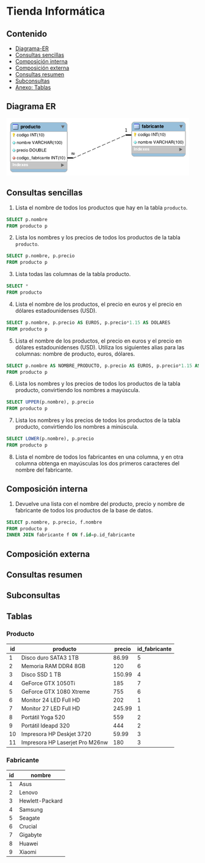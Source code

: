 # Tienda Informática

## Contenido

  - [Diagrama-ER](#diagrama-er)
  - [Consultas sencillas](#consultas-sencillas)
  - [Composición interna](#composición-interna)
  - [Composición externa](#composición-externa)
  - [Consultas resumen](#consultas-resumen)
  - [Subconsultas](#subconsultas)
  - [Anexo: Tablas](#tablas)

## Diagrama ER

![diagrama_entidad_relacion_tienda](../diagramas-entidad-relacion/tienda.png)

## Consultas sencillas

1. Lista el nombre de todos los productos que hay en la tabla `producto`.

```sql
SELECT p.nombre
FROM producto p
```

2. Lista los nombres y los precios de todos los productos de la tabla `producto`.

```sql
SELECT p.nombre, p.precio
FROM producto p
```

3. Lista todas las columnas de la tabla producto.

```sql
SELECT *
FROM producto
```

4. Lista el nombre de los productos, el precio en euros y el precio en dólares estadounidenses (USD).

```sql
SELECT p.nombre, p.precio AS EUROS, p.precio*1.15 AS DOLARES
FROM producto p
```

5. Lista el nombre de los productos, el precio en euros y el precio en dólares estadounidenses (USD). Utiliza los siguientes alias para las columnas: nombre de producto, euros, dólares.

```sql
SELECT p.nombre AS NOMBRE_PRODUCTO, p.precio AS EUROS, p.precio*1.15 AS DOLARES
FROM producto p
```

6. Lista los nombres y los precios de todos los productos de la tabla producto, convirtiendo los nombres a mayúscula.

```sql
SELECT UPPER(p.nombre), p.precio
FROM producto p
```

7. Lista los nombres y los precios de todos los productos de la tabla producto, convirtiendo los nombres a minúscula.

```sql
SELECT LOWER(p.nombre), p.precio
FROM producto p
```

8. Lista el nombre de todos los fabricantes en una columna, y en otra columna obtenga en mayúsculas los dos primeros caracteres del nombre del fabricante.


## Composición interna

1. Devuelve una lista con el nombre del producto, precio y nombre de fabricante de todos los productos de la base de datos.

```sql
SELECT p.nombre, p.precio, f.nombre
FROM producto p
INNER JOIN fabricante f ON f.id=p.id_fabricante
```

## Composición externa

## Consultas resumen

## Subconsultas

## Tablas

### Producto

| id  | producto                            | precio  | id_fabricante |
|-----|-------------------------------------|---------|--------|
| 1   | Disco duro SATA3 1TB                | 86.99   | 5      |
| 2   | Memoria RAM DDR4 8GB                | 120     | 6      |
| 3   | Disco SSD 1 TB                      | 150.99  | 4      |
| 4   | GeForce GTX 1050Ti                  | 185     | 7      |
| 5   | GeForce GTX 1080 Xtreme             | 755     | 6      |
| 6   | Monitor 24 LED Full HD              | 202     | 1      |
| 7   | Monitor 27 LED Full HD              | 245.99  | 1      |
| 8   | Portátil Yoga 520                   | 559     | 2      |
| 9   | Portátil Ideapd 320                 | 444     | 2      |
| 10  | Impresora HP Deskjet 3720           | 59.99   | 3      |
| 11  | Impresora HP Laserjet Pro M26nw     | 180     | 3      |


### Fabricante
| id  | nombre           |
|-----|------------------|
| 1   | Asus             |
| 2   | Lenovo           |
| 3   | Hewlett-Packard  |
| 4   | Samsung          |
| 5   | Seagate          |
| 6   | Crucial          |
| 7   | Gigabyte         |
| 8   | Huawei           |
| 9   | Xiaomi           |
